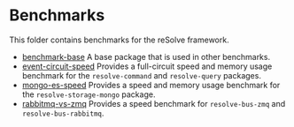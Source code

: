 # Benchmarks
This folder contains benchmarks for the reSolve framework.

* [benchmark-base](https://github.com/reimagined/resolve/tree/master/benchmarks/benchmark-base)
A base package that is used in other benchmarks.
* [event-circuit-speed](https://github.com/reimagined/resolve/tree/master/benchmarks/event-circuit-speed)
Provides a full-circuit speed and memory usage benchmark for the `resolve-command` and `resolve-query` packages.
* [mongo-es-speed](https://github.com/reimagined/resolve/tree/master/benchmarks/mongo-es-speed)
Provides a speed and memory usage benchmark for the `resolve-storage-mongo` package.
* [rabbitmq-vs-zmq](https://github.com/reimagined/resolve/tree/master/benchmarks/rabbitmq-vs-zmq)
Provides a speed benchmark for `resolve-bus-zmq` and `resolve-bus-rabbitmq`.
